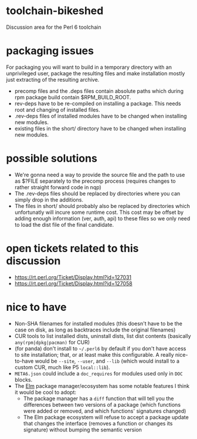 # toolchain-bikeshed
Discussion area for the Perl 6 toolchain

# packaging issues
For packaging you will want to build in a temporary directory with an unprivileged user, package the resulting files and make installation mostly just extracting of the resulting archive.
* precomp files and the .deps files contain absolute paths which during rpm package build contain $RPM_BUILD_ROOT.
* rev-deps have to be re-compiled on installing a package. This needs root and changing of installed files.
* .rev-deps files of installed modules have to be changed when installing new modules.
* existing files in the short/ directory have to be changed when installing new modules.

# possible solutions
* We're gonna need a way to provide the source file and the path to use as $?FILE separately to the precomp process (requires changes to rather straight forward code in nqp)
* The .rev-deps files should be replaced by directories where you can simply drop in the additions.
* The files in short/ should probably also be replaced by directories which unfortunatly will incure some runtime cost. This cost may be offset by adding enough information (ver, auth, api) to these files so we only need to load the dist file of the final candidate.

# open tickets related to this discussion
* https://rt.perl.org/Ticket/Display.html?id=127031
* https://rt.perl.org/Ticket/Display.html?id=127058

# nice to have
  * Non-SHA filenames for installed modules (this doesn't have to be the case on disk, as long as backtraces include the original filenames)
  * CUR tools to list installed dists, uninstall dists, list dist contents (basically `any(rpm|dpkg|pacman)` for CUR)
  * (for panda) don't install to `~/.perl6` by default if you don't have access to site installation; that, or at least make this configurable.  A really nice-to-have would be `--site`, `--user`, and `--lib` (which would install to a custom CUR, much like P5 `local::lib`).
  * `META6.json` could include a `doc_requires` for modules used only in `DOC` blocks.
  * The [Elm](http://elm-lang.org/) package manager/ecosystem has some notable features I think it would be cool to adopt:
    * The package manager has a `diff` function that will tell you the differences between two versions of a package (which functions were added or removed, and which functions' signatures changed)
    * The Elm package ecosystem will refuse to accept a package update that changes the interface (removes a function or changes its signature) without bumping the semantic version
